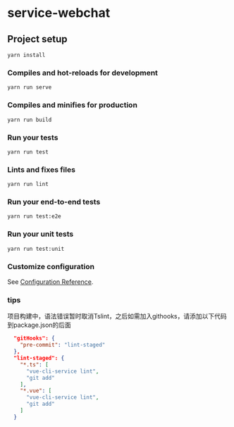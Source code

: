 # service-webchat

## Project setup
```
yarn install
```

### Compiles and hot-reloads for development
```
yarn run serve
```

### Compiles and minifies for production
```
yarn run build
```

### Run your tests
```
yarn run test
```

### Lints and fixes files
```
yarn run lint
```

### Run your end-to-end tests
```
yarn run test:e2e
```

### Run your unit tests
```
yarn run test:unit
```

### Customize configuration
See [Configuration Reference](https://cli.vuejs.org/config/).

### tips
项目构建中，语法错误暂时取消Tslint，之后如需加入githooks，请添加以下代码到package.json的后面
```json
  "gitHooks": {
    "pre-commit": "lint-staged"
  },
  "lint-staged": {
    "*.ts": [
      "vue-cli-service lint",
      "git add"
    ],
    "*.vue": [
      "vue-cli-service lint",
      "git add"
    ]
  }
```
